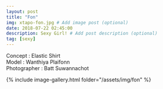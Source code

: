 ```yaml
---
layout: post
title: "Fon"
img: xtapo-fon.jpg # Add image post (optional)
date: 2018-07-22 02:45:00
description: Sexy Girl! # Add post description (optional)
tag: [sexy]
---
```

Concept : Elastic Shirt  
Model : Wanthiya Plaifonn  
Photographer : Batt Suwannachot                      

{% include image-gallery.html folder="/assets/img/fon" %}
